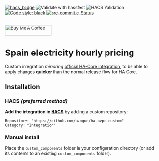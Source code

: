 [![hacs_badge](https://img.shields.io/badge/HACS-Custom-41BDF5.svg)](https://github.com/hacs/integration)
![Validate with hassfest](https://github.com/azogue/ha-pvpc-custom/workflows/Validate%20with%20hassfest/badge.svg)
![HACS Validation](https://github.com/azogue/ha-pvpc-custom/workflows/HACS%20Validation/badge.svg)
[![Code style: black](https://img.shields.io/badge/code%20style-black-000000.svg)](https://github.com/ambv/black)
[![pre-commit.ci Status](https://results.pre-commit.ci/badge/github/azogue/ha-pvpc-custom/main.svg)](https://results.pre-commit.ci/latest/github/azogue/ha-pvpc-custom/main)

<br><a href="https://www.buymeacoffee.com/azogue" target="_blank"><img src="https://cdn.buymeacoffee.com/buttons/default-black.png" width="150px" height="35px" alt="Buy Me A Coffee" style="height: 35px !important;width: 150px !important;" ></a>

# Spain electricity hourly pricing

Custom integration _mirroring_ [official HA-Core integration](https://www.home-assistant.io/integrations/pvpc_hourly_pricing),
to be able to apply changes **quicker** than the normal release flow for HA Core.

## Installation

### HACS _(preferred method)_

**Add the integration in [HACS](https://hacs.xyz/)** by adding a custom repository:

```
Repository: "https://github.com/azogue/ha-pvpc-custom"
Category: "Integration"
```

### Manual install

Place the `custom_components` folder in your configuration directory
(or add its contents to an existing `custom_components` folder).
